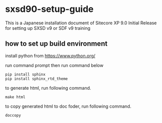 # sxsd90-setup-guide
This is a Japanese installation document of Sitecore XP 9.0 Initial Release for setting up SXSD v9 or SDF v9 training

## how to set up build environment

install python from https://www.python.org/

run command prompt then run command below

```bat:
pip install sphinx
pip install sphinx_rtd_theme
```

to generate html, run following command.

```bat:
make html
```

to copy generated html to doc foder, run following command.

```
doccopy
```
